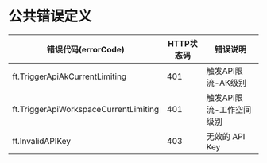# 公共错误定义



| 错误代码(errorCode) | HTTP状态码 | 错误说明          |
|-------|---------|---------------|
| ft.TriggerApiAkCurrentLimiting | 401     | 触发API限流-AK级别  |
| ft.TriggerApiWorkspaceCurrentLimiting | 401     | 触发API限流-工作空间级别 |
| ft.InvalidAPIKey  | 403     | 无效的 API Key   |
